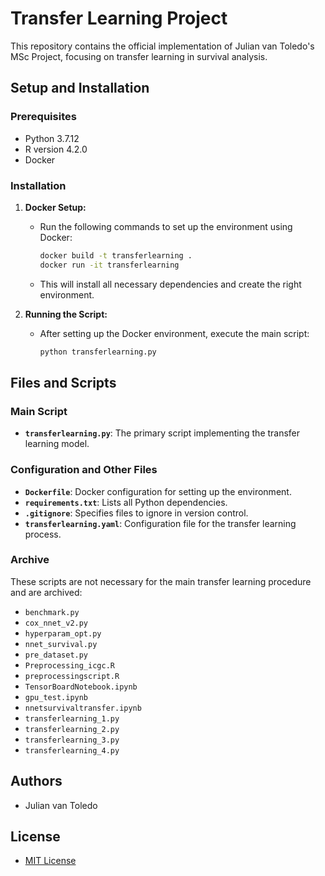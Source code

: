 # Transfer Learning Project

This repository contains the official implementation of Julian van Toledo's MSc Project, focusing on transfer learning in survival analysis.

## Setup and Installation

### Prerequisites
- Python 3.7.12
- R version 4.2.0
- Docker

### Installation
1. **Docker Setup:**
   - Run the following commands to set up the environment using Docker:
     ```bash
     docker build -t transferlearning .
     docker run -it transferlearning
     ```
   - This will install all necessary dependencies and create the right environment.

2. **Running the Script:**
   - After setting up the Docker environment, execute the main script:
     ```bash
     python transferlearning.py
     ```

## Files and Scripts

### Main Script
- **`transferlearning.py`**: The primary script implementing the transfer learning model.

### Configuration and Other Files
- **`Dockerfile`**: Docker configuration for setting up the environment.
- **`requirements.txt`**: Lists all Python dependencies.
- **`.gitignore`**: Specifies files to ignore in version control.
- **`transferlearning.yaml`**: Configuration file for the transfer learning process.

### Archive
These scripts are not necessary for the main transfer learning procedure and are archived:
- `benchmark.py`
- `cox_nnet_v2.py`
- `hyperparam_opt.py`
- `nnet_survival.py`
- `pre_dataset.py`
- `Preprocessing_icgc.R`
- `preprocessingscript.R`
- `TensorBoardNotebook.ipynb`
- `gpu_test.ipynb`
- `nnetsurvivaltransfer.ipynb`
- `transferlearning_1.py`
- `transferlearning_2.py`
- `transferlearning_3.py`
- `transferlearning_4.py`

## Authors
- Julian van Toledo

## License
- [MIT License](LICENSE)
